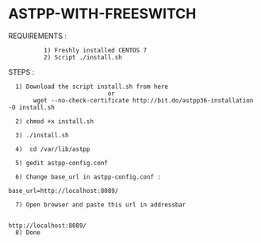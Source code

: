 # ASTPP-WITH-FREESWITCH
REQUIREMENTS :

              1) Freshly installed CENTOS 7
              2) Script ./install.sh

STEPS :

      1) Download the script install.sh from here 
                                or 
           wget --no-check-certificate http://bit.do/astpp36-installation -O install.sh
      
      2) chmod +x install.sh
      
      3) ./install.sh
      
      4)  cd /var/lib/astpp
      
      5) gedit astpp-config.conf
      
      6) Change base_url in astpp-config.conf :
                                                       base_url=http://localhost:8089/
      
      7) Open browser and paste this url in addressbar
      
                                                        http://localhost:8089/
      8) Done
